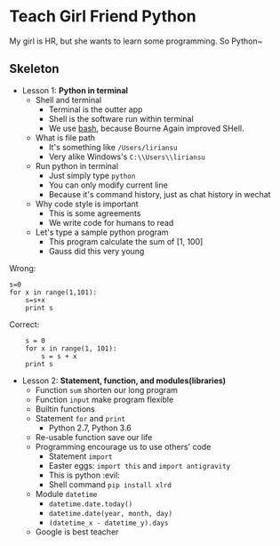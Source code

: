 # Teach Girl Friend Python

My girl is HR, but she wants to learn some programming. So Python~

## Skeleton

 - Lesson 1: **Python in terminal**
   - Shell and terminal
     - Terminal is the outter app
     - Shell is the software run within terminal
     - We use [bash][bash], because Bourne Again improved SHell.
   - What is file path
     - It's something like `/Users/liriansu`
     - Very alike Windows's `C:\\Users\\liriansu`
   - Run python in terminal
     - Just simply type `python`
     - You can only modify current line
     - Because it's command history, just as chat history in wechat
   - Why code style is important
     - This is some agreements
     - We write code for humans to read
   - Let's type a sample python program
     - This program calculate the sum of [1, 100]
     - Gauss did this very young

Wrong:
```
s=0
for x in range(1,101):
    s=s+x
    print s
```

Correct:
```
    s = 0
    for x in range(1, 101):
        s = s + x
    print s
```

 - Lesson 2: **Statement, function, and modules(libraries)**
   - Function `sum` shorten our long program
   - Function `input` make program flexible
   - Builtin functions
   - Statement `for` and `print`
     - Python 2.7, Python 3.6
   - Re-usable function save our life
   - Programming encourage us to use others' code
     - Statement `import`
     - Easter eggs: `import this` and `import antigravity`
     - This is python :evil:
     - Shell command `pip install xlrd`
   - Module `datetime`
     - `datetime.date.today()`
     - `datetime.date(year, month, day)`
     - `(datetime_x - datetime_y).days`
   - Google is best teacher

[bash]: https://www.gnu.org/software/bash/

